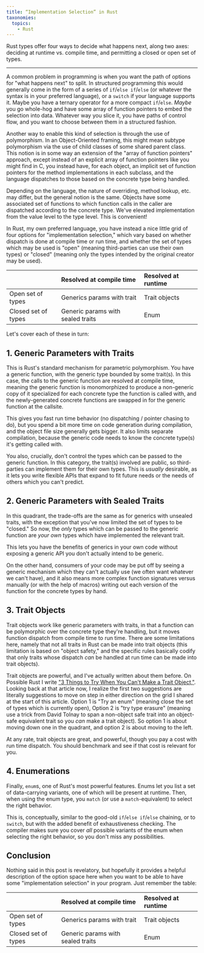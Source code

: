 ```yaml
---
title: “Implementation Selection” in Rust
taxonomies:
  topics:
    - Rust
---
```


Rust types offer four ways to decide what happens next, along two axes:
deciding at runtime vs. compile time, and permitting a closed or open set of
types.

<!-- more -->

---

A common problem in programming is when you want the path of options for "what happens
next" to split. In structured programming this would generally come in the form of
a series of `if`/`else if`/`else` (or whatever the syntax is in your preferred language),
or a `switch` if your language supports it. Maybe you have a ternary operator for a more
compact `if`/`else`. _Maybe_ you go whole-hog and have some array of function pointers
to embed the selection into data. Whatever way you slice it, you have paths of control
flow, and you want to choose between them in a structured fashion.

Another way to enable this kind of selection is through the use of polymorphism. In an
Object-Oriented framing, this might mean subtype polymorphism via the use of child classes
of some shared parent class. This notion is in some way an extension of the "array of
function pointers" approach, except instead of an explicit array of function pointers like
you might find in C, you instead have, for each object, an implicit set of function pointers
for the method implementations in each subclass, and the language dispatches to those
based on the concrete type being handled.

Depending on the language, the nature of overriding, method lookup, etc. may differ, but the
general notion is the same. Objects have some associated set of functions to which function
calls in the caller are dispatched according to the concrete type. We've elevated
implementation from the value level to the type level. This is convenient!

In Rust, my own preferred language, you have instead a nice little grid of four options
for "implementation selection," which vary based on whether dispatch is done at compile
time or run time, and whether the set of types which may be used is "open" (meaning
third-parties can use their own types) or "closed" (meaning only the types intended by the
original creator may be used).

|                     | Resolved at compile time          | Resolved at runtime |
|:--------------------|:----------------------------------|:--------------------|
| Open set of types   | Generics params with trait        | Trait objects       |
| Closed set of types | Generic params with sealed traits | Enum                |

Let's cover each of these in turn:

## 1. Generic Parameters with Traits

This is Rust's standard mechanism for parametric polymorphism. You have a generic function,
with the generic type bounded by some trait(s). In this case, the calls to the generic
function are resolved at compile time, meaning the generic function is monomorphized to produce
a non-generic copy of it specialized for each concrete type the function is called with,
and the newly-generated concrete functions are swapped in for the generic function at the callsite.

This gives you fast run time behavior (no dispatching / pointer chasing to do), but you
spend a bit more time on code generation during compilation, and the object file size generally
gets bigger. It also limits separate compilation, because the generic code needs to know the
concrete type(s) it's getting called with.

You also, crucially, don't control the types which can be passed to the generic function. In
this category, the trait(s) involved are public, so third-parties can implement them for their
own types. This is _usually_ desirable, as it lets you write flexible APIs that expand to fit
future needs or the needs of others which you can't predict.

## 2. Generic Parameters with Sealed Traits

In this quadrant, the trade-offs are the same as for generics with unsealed traits, with the
exception that you've now limited the set of types to be "closed." So now, the _only_ types
which can be passed to the generic function are _your own_ types which have implemented the
relevant trait.

This lets you have the benefits of generics in your own code without exposing a generic API
you don't actually intend to be generic.

On the other hand, consumers of your code may be put off by seeing a generic mechanism which
they can't actually use (we often want whatever we can't have), and it also means more complex
function signatures versus manually (or with the help of macros) writing out each version of
the function for the concrete types by hand.

## 3. Trait Objects

Trait objects work like generic parameters with traits, in that a function can be polymorphic
over the concrete type they're handling, but it moves function dispatch from compile time to
run time. There are some limitations here, namely that not all traits in Rust can be made into
trait objects (this limitation is based on "object safety," and the specific rules basically
codify that only traits whose dispatch _can_ be handled at run time can be made into trait
objects).

Trait objects are powerful, and I've actually written about them before. On Possible Rust I
write ["3 Things to Try When You Can't Make a Trait Object,"][pr_trait_object]. Looking back
at that article now, I realize the first two suggestions are literally suggestions to move
on step in either direction on the grid I shared at the start of this article. Option 1 is
"Try an enum" (meaning close the set of types which is currently open), Option 2 is
"try type erasure" (meaning use a trick from David Tolnay to span a non-object safe trait
into an object-safe equivalent trait so you _can_ make a trait object). So option 1 is
about moving down one in the quadrant, and option 2 is about moving to the left.

At any rate, trait objects are great, and powerful, though you pay a cost with run time
dispatch. You should benchmark and see if that cost is relevant for you.

## 4. Enumerations

Finally, `enum`s, one of Rust's most powerful features. Enums let you list a set of
data-carrying variants, one of which will be present at runtime. Then, when using
the enum type, you `match` (or use a `match`-equivalent) to select the right behavior.

This is, conceptually, similar to the good-old `if`/`else if`/`else` chaining, or to
`switch`, but with the added benefit of exhaustiveness checking. The compiler makes sure
you cover _all_ possible variants of the enum when selecting the right behavior, so you
don't miss any possibilities.

## Conclusion

Nothing said in this post is revelatory, but hopefully it provides a helpful description
of the option space here when you want to be able to have some "implementation selection"
in your program. Just remember the table:

|                     | Resolved at compile time          | Resolved at runtime |
|:--------------------|:----------------------------------|:--------------------|
| Open set of types   | Generics params with trait        | Trait objects       |
| Closed set of types | Generic params with sealed traits | Enum                |

[pr_trait_object]: https://www.possiblerust.com/pattern/3-things-to-try-when-you-can-t-make-a-trait-object
